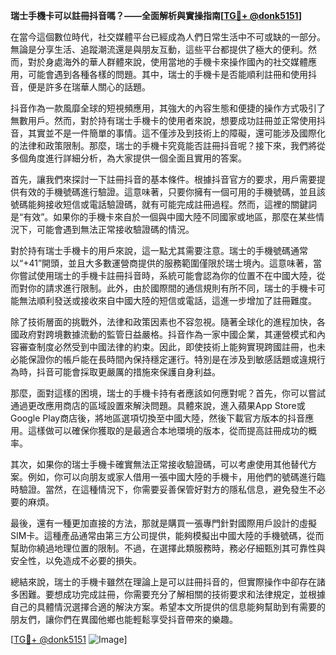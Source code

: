 **瑞士手機卡可以註冊抖音嗎？——全面解析與實操指南[[TG💪+ @donk5151](https://t.me/s/donk5151)]**

在當今這個數位時代，社交媒體平台已經成為人們日常生活中不可或缺的一部分。無論是分享生活、追蹤潮流還是與朋友互動，這些平台都提供了極大的便利。然而，對於身處海外的華人群體來說，使用當地的手機卡來操作國內的社交媒體應用，可能會遇到各種各樣的問題。其中，瑞士的手機卡是否能順利註冊和使用抖音，便是許多在瑞華人關心的話題。

抖音作為一款風靡全球的短視頻應用，其強大的內容生態和便捷的操作方式吸引了無數用戶。然而，對於持有瑞士手機卡的使用者來說，想要成功註冊並正常使用抖音，其實並不是一件簡單的事情。這不僅涉及到技術上的障礙，還可能涉及國際化的法律和政策限制。那麼，瑞士的手機卡究竟能否註冊抖音呢？接下來，我們將從多個角度進行詳細分析，為大家提供一個全面且實用的答案。

首先，讓我們來探討一下註冊抖音的基本條件。根據抖音官方的要求，用戶需要提供有效的手機號碼進行驗證。這意味著，只要你擁有一個可用的手機號碼，並且該號碼能夠接收短信或電話驗證碼，就有可能完成註冊過程。然而，這裡的關鍵詞是“有效”。如果你的手機卡來自於一個與中國大陸不同國家或地區，那麼在某些情況下，可能會遇到無法正常接收驗證碼的情況。

對於持有瑞士手機卡的用戶來說，這一點尤其需要注意。瑞士的手機號碼通常以“+41”開頭，並且大多數運營商提供的服務範圍僅限於瑞士境內。這意味著，當你嘗試使用瑞士的手機卡註冊抖音時，系統可能會認為你的位置不在中國大陸，從而對你的請求進行限制。此外，由於國際間的通信規則有所不同，瑞士的手機卡可能無法順利發送或接收來自中國大陸的短信或電話，這進一步增加了註冊難度。

除了技術層面的挑戰外，法律和政策因素也不容忽視。隨著全球化的進程加快，各國政府對跨境數據流動的監管日益嚴格。抖音作為一家中國企業，其運營模式和內容審查制度必然受到中國法律的約束。因此，即使技術上能夠實現跨國註冊，也未必能保證你的帳戶能在長時間內保持穩定運行。特別是在涉及到敏感話題或違規行為時，抖音可能會採取更嚴厲的措施來保護自身利益。

那麼，面對這樣的困境，瑞士的手機卡持有者應該如何應對呢？首先，你可以嘗試通過更改應用商店的區域設置來解決問題。具體來說，進入蘋果App Store或Google Play商店後，將地區選項切換至中國大陸，然後下載官方版本的抖音應用。這樣做可以確保你獲取的是最適合本地環境的版本，從而提高註冊成功的概率。

其次，如果你的瑞士手機卡確實無法正常接收驗證碼，可以考慮使用其他替代方案。例如，你可以向朋友或家人借用一張中國大陸的手機卡，用他們的號碼進行臨時驗證。當然，在這種情況下，你需要妥善保管好對方的隱私信息，避免發生不必要的麻煩。

最後，還有一種更加直接的方法，那就是購買一張專門針對國際用戶設計的虛擬SIM卡。這種產品通常由第三方公司提供，能夠模擬出中國大陸的手機號碼，從而幫助你繞過地理位置的限制。不過，在選擇此類服務時，務必仔細甄別其可靠性與安全性，以免造成不必要的損失。

總結來說，瑞士的手機卡雖然在理論上是可以註冊抖音的，但實際操作中卻存在諸多困難。要想成功完成註冊，你需要充分了解相關的技術要求和法律規定，並根據自己的具體情況選擇合適的解決方案。希望本文所提供的信息能夠幫助到有需要的朋友們，讓你們在異國他鄉也能輕鬆享受抖音帶來的樂趣。

[[TG💪+ @donk5151](https://t.me/s/donk5151) ![Image](https://i.postimg.cc/rwNCRYN7/Snipaste-2025-04-30-17-27-05.png)]